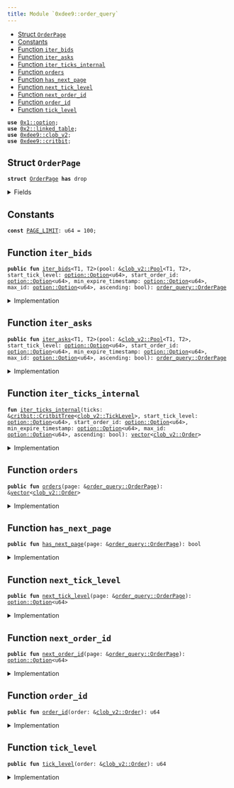 ```yaml
---
title: Module `0xdee9::order_query`
---
```




-  [Struct `OrderPage`](#0xdee9_order_query_OrderPage)
-  [Constants](#@Constants_0)
-  [Function `iter_bids`](#0xdee9_order_query_iter_bids)
-  [Function `iter_asks`](#0xdee9_order_query_iter_asks)
-  [Function `iter_ticks_internal`](#0xdee9_order_query_iter_ticks_internal)
-  [Function `orders`](#0xdee9_order_query_orders)
-  [Function `has_next_page`](#0xdee9_order_query_has_next_page)
-  [Function `next_tick_level`](#0xdee9_order_query_next_tick_level)
-  [Function `next_order_id`](#0xdee9_order_query_next_order_id)
-  [Function `order_id`](#0xdee9_order_query_order_id)
-  [Function `tick_level`](#0xdee9_order_query_tick_level)


<pre><code><b>use</b> <a href="../move-stdlib/option.md#0x1_option">0x1::option</a>;
<b>use</b> <a href="../sui-framework/linked_table.md#0x2_linked_table">0x2::linked_table</a>;
<b>use</b> <a href="clob_v2.md#0xdee9_clob_v2">0xdee9::clob_v2</a>;
<b>use</b> <a href="critbit.md#0xdee9_critbit">0xdee9::critbit</a>;
</code></pre>



<a name="0xdee9_order_query_OrderPage"></a>

## Struct `OrderPage`



<pre><code><b>struct</b> <a href="order_query.md#0xdee9_order_query_OrderPage">OrderPage</a> <b>has</b> drop
</code></pre>



<details>
<summary>Fields</summary>


<dl>
<dt>
<code>orders: <a href="../move-stdlib/vector.md#0x1_vector">vector</a>&lt;<a href="clob_v2.md#0xdee9_clob_v2_Order">clob_v2::Order</a>&gt;</code>
</dt>
<dd>

</dd>
<dt>
<code>has_next_page: bool</code>
</dt>
<dd>

</dd>
<dt>
<code>next_tick_level: <a href="../move-stdlib/option.md#0x1_option_Option">option::Option</a>&lt;u64&gt;</code>
</dt>
<dd>

</dd>
<dt>
<code>next_order_id: <a href="../move-stdlib/option.md#0x1_option_Option">option::Option</a>&lt;u64&gt;</code>
</dt>
<dd>

</dd>
</dl>


</details>

<a name="@Constants_0"></a>

## Constants


<a name="0xdee9_order_query_PAGE_LIMIT"></a>



<pre><code><b>const</b> <a href="order_query.md#0xdee9_order_query_PAGE_LIMIT">PAGE_LIMIT</a>: u64 = 100;
</code></pre>



<a name="0xdee9_order_query_iter_bids"></a>

## Function `iter_bids`



<pre><code><b>public</b> <b>fun</b> <a href="order_query.md#0xdee9_order_query_iter_bids">iter_bids</a>&lt;T1, T2&gt;(pool: &<a href="clob_v2.md#0xdee9_clob_v2_Pool">clob_v2::Pool</a>&lt;T1, T2&gt;, start_tick_level: <a href="../move-stdlib/option.md#0x1_option_Option">option::Option</a>&lt;u64&gt;, start_order_id: <a href="../move-stdlib/option.md#0x1_option_Option">option::Option</a>&lt;u64&gt;, min_expire_timestamp: <a href="../move-stdlib/option.md#0x1_option_Option">option::Option</a>&lt;u64&gt;, max_id: <a href="../move-stdlib/option.md#0x1_option_Option">option::Option</a>&lt;u64&gt;, ascending: bool): <a href="order_query.md#0xdee9_order_query_OrderPage">order_query::OrderPage</a>
</code></pre>



<details>
<summary>Implementation</summary>


<pre><code><b>public</b> <b>fun</b> <a href="order_query.md#0xdee9_order_query_iter_bids">iter_bids</a>&lt;T1, T2&gt;(
    pool: &Pool&lt;T1, T2&gt;,
    // tick level <b>to</b> start from
    start_tick_level: Option&lt;u64&gt;,
    // order id within that tick level <b>to</b> start from
    start_order_id: Option&lt;u64&gt;,
    // <b>if</b> provided, do not <b>include</b> orders <b>with</b> an expire timestamp less than the provided value (expired order),
    // value is in microseconds
    min_expire_timestamp: Option&lt;u64&gt;,
    // do not show orders <b>with</b> an ID larger than max_id--
    // i.e., orders added later than this one
    max_id: Option&lt;u64&gt;,
    // <b>if</b> <b>true</b>, the orders are returned in ascending tick level.
    ascending: bool,
): <a href="order_query.md#0xdee9_order_query_OrderPage">OrderPage</a> {
    <b>let</b> bids = <a href="clob_v2.md#0xdee9_clob_v2_bids">clob_v2::bids</a>(pool);
    <b>let</b> <b>mut</b> orders = <a href="order_query.md#0xdee9_order_query_iter_ticks_internal">iter_ticks_internal</a>(
    bids,
    start_tick_level,
    start_order_id,
    min_expire_timestamp,
    max_id,
    ascending
    );
    <b>let</b> (orders, has_next_page, next_tick_level, next_order_id) = <b>if</b> (<a href="../move-stdlib/vector.md#0x1_vector_length">vector::length</a>(&orders) &gt; <a href="order_query.md#0xdee9_order_query_PAGE_LIMIT">PAGE_LIMIT</a>) {
    <b>let</b> last_order = <a href="../move-stdlib/vector.md#0x1_vector_pop_back">vector::pop_back</a>(&<b>mut</b> orders);
    (orders, <b>true</b>, some(<a href="clob_v2.md#0xdee9_clob_v2_tick_level">clob_v2::tick_level</a>(&last_order)), some(<a href="clob_v2.md#0xdee9_clob_v2_order_id">clob_v2::order_id</a>(&last_order)))
    } <b>else</b> {
    (orders, <b>false</b>, none(), none())
    };

    <a href="order_query.md#0xdee9_order_query_OrderPage">OrderPage</a> {
    orders,
    has_next_page,
    next_tick_level,
    next_order_id
    }
}
</code></pre>



</details>

<a name="0xdee9_order_query_iter_asks"></a>

## Function `iter_asks`



<pre><code><b>public</b> <b>fun</b> <a href="order_query.md#0xdee9_order_query_iter_asks">iter_asks</a>&lt;T1, T2&gt;(pool: &<a href="clob_v2.md#0xdee9_clob_v2_Pool">clob_v2::Pool</a>&lt;T1, T2&gt;, start_tick_level: <a href="../move-stdlib/option.md#0x1_option_Option">option::Option</a>&lt;u64&gt;, start_order_id: <a href="../move-stdlib/option.md#0x1_option_Option">option::Option</a>&lt;u64&gt;, min_expire_timestamp: <a href="../move-stdlib/option.md#0x1_option_Option">option::Option</a>&lt;u64&gt;, max_id: <a href="../move-stdlib/option.md#0x1_option_Option">option::Option</a>&lt;u64&gt;, ascending: bool): <a href="order_query.md#0xdee9_order_query_OrderPage">order_query::OrderPage</a>
</code></pre>



<details>
<summary>Implementation</summary>


<pre><code><b>public</b> <b>fun</b> <a href="order_query.md#0xdee9_order_query_iter_asks">iter_asks</a>&lt;T1, T2&gt;(
    pool: &Pool&lt;T1, T2&gt;,
    // tick level <b>to</b> start from
    start_tick_level: Option&lt;u64&gt;,
    // order id within that tick level <b>to</b> start from
    start_order_id: Option&lt;u64&gt;,
    // <b>if</b> provided, do not <b>include</b> orders <b>with</b> an expire timestamp less than the provided value (expired order),
    // value is in microseconds
    min_expire_timestamp: Option&lt;u64&gt;,
    // do not show orders <b>with</b> an ID larger than max_id--
    // i.e., orders added later than this one
    max_id: Option&lt;u64&gt;,
    // <b>if</b> <b>true</b>, the orders are returned in ascending tick level.
    ascending: bool,
): <a href="order_query.md#0xdee9_order_query_OrderPage">OrderPage</a> {
    <b>let</b> asks = <a href="clob_v2.md#0xdee9_clob_v2_asks">clob_v2::asks</a>(pool);
    <b>let</b> <b>mut</b> orders = <a href="order_query.md#0xdee9_order_query_iter_ticks_internal">iter_ticks_internal</a>(
    asks,
    start_tick_level,
    start_order_id,
    min_expire_timestamp,
    max_id,
    ascending
    );
    <b>let</b> (orders, has_next_page, next_tick_level, next_order_id) = <b>if</b> (<a href="../move-stdlib/vector.md#0x1_vector_length">vector::length</a>(&orders) &gt; <a href="order_query.md#0xdee9_order_query_PAGE_LIMIT">PAGE_LIMIT</a>) {
    <b>let</b> last_order = <a href="../move-stdlib/vector.md#0x1_vector_pop_back">vector::pop_back</a>(&<b>mut</b> orders);
    (orders, <b>true</b>, some(<a href="clob_v2.md#0xdee9_clob_v2_tick_level">clob_v2::tick_level</a>(&last_order)), some(<a href="clob_v2.md#0xdee9_clob_v2_order_id">clob_v2::order_id</a>(&last_order)))
    } <b>else</b> {
    (orders, <b>false</b>, none(), none())
    };

    <a href="order_query.md#0xdee9_order_query_OrderPage">OrderPage</a> {
    orders,
    has_next_page,
    next_tick_level,
    next_order_id
    }
}
</code></pre>



</details>

<a name="0xdee9_order_query_iter_ticks_internal"></a>

## Function `iter_ticks_internal`



<pre><code><b>fun</b> <a href="order_query.md#0xdee9_order_query_iter_ticks_internal">iter_ticks_internal</a>(ticks: &<a href="critbit.md#0xdee9_critbit_CritbitTree">critbit::CritbitTree</a>&lt;<a href="clob_v2.md#0xdee9_clob_v2_TickLevel">clob_v2::TickLevel</a>&gt;, start_tick_level: <a href="../move-stdlib/option.md#0x1_option_Option">option::Option</a>&lt;u64&gt;, start_order_id: <a href="../move-stdlib/option.md#0x1_option_Option">option::Option</a>&lt;u64&gt;, min_expire_timestamp: <a href="../move-stdlib/option.md#0x1_option_Option">option::Option</a>&lt;u64&gt;, max_id: <a href="../move-stdlib/option.md#0x1_option_Option">option::Option</a>&lt;u64&gt;, ascending: bool): <a href="../move-stdlib/vector.md#0x1_vector">vector</a>&lt;<a href="clob_v2.md#0xdee9_clob_v2_Order">clob_v2::Order</a>&gt;
</code></pre>



<details>
<summary>Implementation</summary>


<pre><code><b>fun</b> <a href="order_query.md#0xdee9_order_query_iter_ticks_internal">iter_ticks_internal</a>(
    ticks: &CritbitTree&lt;TickLevel&gt;,
    // tick level <b>to</b> start from
    start_tick_level: Option&lt;u64&gt;,
    // order id within that tick level <b>to</b> start from
    <b>mut</b> start_order_id: Option&lt;u64&gt;,
    // <b>if</b> provided, do not <b>include</b> orders <b>with</b> an expire timestamp less than the provided value (expired order),
    // value is in microseconds
    min_expire_timestamp: Option&lt;u64&gt;,
    // do not show orders <b>with</b> an ID larger than max_id--
    // i.e., orders added later than this one
    max_id: Option&lt;u64&gt;,
    // <b>if</b> <b>true</b>, the orders are returned in ascending tick level.
    ascending: bool,
): <a href="../move-stdlib/vector.md#0x1_vector">vector</a>&lt;Order&gt; {
    <b>let</b> <b>mut</b> tick_level_key = <b>if</b> (<a href="../move-stdlib/option.md#0x1_option_is_some">option::is_some</a>(&start_tick_level)) {
    <a href="../move-stdlib/option.md#0x1_option_destroy_some">option::destroy_some</a>(start_tick_level)
    } <b>else</b> {
    <b>let</b> (key, _) = <b>if</b> (ascending) {
    <a href="critbit.md#0xdee9_critbit_min_leaf">critbit::min_leaf</a>(ticks)
    }<b>else</b> {
    <a href="critbit.md#0xdee9_critbit_max_leaf">critbit::max_leaf</a>(ticks)
    };
    key
    };

    <b>let</b> <b>mut</b> orders = <a href="../move-stdlib/vector.md#0x1_vector">vector</a>[];

    <b>while</b> (tick_level_key != 0 && <a href="../move-stdlib/vector.md#0x1_vector_length">vector::length</a>(&orders) &lt; <a href="order_query.md#0xdee9_order_query_PAGE_LIMIT">PAGE_LIMIT</a> + 1) {
    <b>let</b> tick_level = <a href="critbit.md#0xdee9_critbit_borrow_leaf_by_key">critbit::borrow_leaf_by_key</a>(ticks, tick_level_key);
    <b>let</b> open_orders = <a href="clob_v2.md#0xdee9_clob_v2_open_orders">clob_v2::open_orders</a>(tick_level);

    <b>let</b> <b>mut</b> next_order_key = <b>if</b> (<a href="../move-stdlib/option.md#0x1_option_is_some">option::is_some</a>(&start_order_id)) {
    <b>let</b> key = <a href="../move-stdlib/option.md#0x1_option_destroy_some">option::destroy_some</a>(start_order_id);
    <b>if</b> (!<a href="../sui-framework/linked_table.md#0x2_linked_table_contains">linked_table::contains</a>(open_orders, key)) {
    <b>let</b> (next_leaf, _) = <b>if</b> (ascending) {
    <a href="critbit.md#0xdee9_critbit_next_leaf">critbit::next_leaf</a>(ticks, tick_level_key)
    }<b>else</b> {
    <a href="critbit.md#0xdee9_critbit_previous_leaf">critbit::previous_leaf</a>(ticks, tick_level_key)
    };
    tick_level_key = next_leaf;
    <b>continue</b>
    };
    start_order_id = <a href="../move-stdlib/option.md#0x1_option_none">option::none</a>();
    some(key)
    }<b>else</b> {
    *<a href="../sui-framework/linked_table.md#0x2_linked_table_front">linked_table::front</a>(open_orders)
    };

    <b>while</b> (<a href="../move-stdlib/option.md#0x1_option_is_some">option::is_some</a>(&next_order_key) && <a href="../move-stdlib/vector.md#0x1_vector_length">vector::length</a>(&orders) &lt; <a href="order_query.md#0xdee9_order_query_PAGE_LIMIT">PAGE_LIMIT</a> + 1) {
    <b>let</b> key = <a href="../move-stdlib/option.md#0x1_option_destroy_some">option::destroy_some</a>(next_order_key);
    <b>let</b> order = <a href="../sui-framework/linked_table.md#0x2_linked_table_borrow">linked_table::borrow</a>(open_orders, key);

    // <b>if</b> the order id is greater than max_id, we end the iteration for this tick level.
    <b>if</b> (<a href="../move-stdlib/option.md#0x1_option_is_some">option::is_some</a>(&max_id) && key &gt; <a href="../move-stdlib/option.md#0x1_option_destroy_some">option::destroy_some</a>(max_id)) {
    <b>break</b>
    };

    next_order_key = *<a href="../sui-framework/linked_table.md#0x2_linked_table_next">linked_table::next</a>(open_orders, key);

    // <b>if</b> expire timestamp is set, and <b>if</b> the order is expired, we skip it.
    <b>if</b> (<a href="../move-stdlib/option.md#0x1_option_is_none">option::is_none</a>(&min_expire_timestamp) ||
    <a href="clob_v2.md#0xdee9_clob_v2_expire_timestamp">clob_v2::expire_timestamp</a>(order) &gt; <a href="../move-stdlib/option.md#0x1_option_destroy_some">option::destroy_some</a>(min_expire_timestamp)) {
    <a href="../move-stdlib/vector.md#0x1_vector_push_back">vector::push_back</a>(&<b>mut</b> orders, <a href="clob_v2.md#0xdee9_clob_v2_clone_order">clob_v2::clone_order</a>(order));
    };
    };
    <b>let</b> (next_leaf, _) = <b>if</b> (ascending) {
    <a href="critbit.md#0xdee9_critbit_next_leaf">critbit::next_leaf</a>(ticks, tick_level_key)
    }<b>else</b> {
    <a href="critbit.md#0xdee9_critbit_previous_leaf">critbit::previous_leaf</a>(ticks, tick_level_key)
    };
    tick_level_key = next_leaf;
    };
    orders
}
</code></pre>



</details>

<a name="0xdee9_order_query_orders"></a>

## Function `orders`



<pre><code><b>public</b> <b>fun</b> <a href="order_query.md#0xdee9_order_query_orders">orders</a>(page: &<a href="order_query.md#0xdee9_order_query_OrderPage">order_query::OrderPage</a>): &<a href="../move-stdlib/vector.md#0x1_vector">vector</a>&lt;<a href="clob_v2.md#0xdee9_clob_v2_Order">clob_v2::Order</a>&gt;
</code></pre>



<details>
<summary>Implementation</summary>


<pre><code><b>public</b> <b>fun</b> <a href="order_query.md#0xdee9_order_query_orders">orders</a>(page: &<a href="order_query.md#0xdee9_order_query_OrderPage">OrderPage</a>): &<a href="../move-stdlib/vector.md#0x1_vector">vector</a>&lt;Order&gt; {
    &page.orders
}
</code></pre>



</details>

<a name="0xdee9_order_query_has_next_page"></a>

## Function `has_next_page`



<pre><code><b>public</b> <b>fun</b> <a href="order_query.md#0xdee9_order_query_has_next_page">has_next_page</a>(page: &<a href="order_query.md#0xdee9_order_query_OrderPage">order_query::OrderPage</a>): bool
</code></pre>



<details>
<summary>Implementation</summary>


<pre><code><b>public</b> <b>fun</b> <a href="order_query.md#0xdee9_order_query_has_next_page">has_next_page</a>(page: &<a href="order_query.md#0xdee9_order_query_OrderPage">OrderPage</a>): bool {
    page.has_next_page
}
</code></pre>



</details>

<a name="0xdee9_order_query_next_tick_level"></a>

## Function `next_tick_level`



<pre><code><b>public</b> <b>fun</b> <a href="order_query.md#0xdee9_order_query_next_tick_level">next_tick_level</a>(page: &<a href="order_query.md#0xdee9_order_query_OrderPage">order_query::OrderPage</a>): <a href="../move-stdlib/option.md#0x1_option_Option">option::Option</a>&lt;u64&gt;
</code></pre>



<details>
<summary>Implementation</summary>


<pre><code><b>public</b> <b>fun</b> <a href="order_query.md#0xdee9_order_query_next_tick_level">next_tick_level</a>(page: &<a href="order_query.md#0xdee9_order_query_OrderPage">OrderPage</a>): Option&lt;u64&gt; {
    page.next_tick_level
}
</code></pre>



</details>

<a name="0xdee9_order_query_next_order_id"></a>

## Function `next_order_id`



<pre><code><b>public</b> <b>fun</b> <a href="order_query.md#0xdee9_order_query_next_order_id">next_order_id</a>(page: &<a href="order_query.md#0xdee9_order_query_OrderPage">order_query::OrderPage</a>): <a href="../move-stdlib/option.md#0x1_option_Option">option::Option</a>&lt;u64&gt;
</code></pre>



<details>
<summary>Implementation</summary>


<pre><code><b>public</b> <b>fun</b> <a href="order_query.md#0xdee9_order_query_next_order_id">next_order_id</a>(page: &<a href="order_query.md#0xdee9_order_query_OrderPage">OrderPage</a>): Option&lt;u64&gt; {
    page.next_order_id
}
</code></pre>



</details>

<a name="0xdee9_order_query_order_id"></a>

## Function `order_id`



<pre><code><b>public</b> <b>fun</b> <a href="order_query.md#0xdee9_order_query_order_id">order_id</a>(order: &<a href="clob_v2.md#0xdee9_clob_v2_Order">clob_v2::Order</a>): u64
</code></pre>



<details>
<summary>Implementation</summary>


<pre><code><b>public</b> <b>fun</b> <a href="order_query.md#0xdee9_order_query_order_id">order_id</a>(order: &Order): u64 {
    <a href="clob_v2.md#0xdee9_clob_v2_order_id">clob_v2::order_id</a>(order)
}
</code></pre>



</details>

<a name="0xdee9_order_query_tick_level"></a>

## Function `tick_level`



<pre><code><b>public</b> <b>fun</b> <a href="order_query.md#0xdee9_order_query_tick_level">tick_level</a>(order: &<a href="clob_v2.md#0xdee9_clob_v2_Order">clob_v2::Order</a>): u64
</code></pre>



<details>
<summary>Implementation</summary>


<pre><code><b>public</b> <b>fun</b> <a href="order_query.md#0xdee9_order_query_tick_level">tick_level</a>(order: &Order): u64 {
    <a href="clob_v2.md#0xdee9_clob_v2_tick_level">clob_v2::tick_level</a>(order)
}
</code></pre>



</details>
